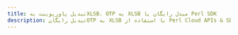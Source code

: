 ---title: تبدیل پاورپوینت بهXLSB، OTP به XLSB مبدل رایگان یا Perl SDKdescription: تبدیل رایگانOTP به XLSB با استفاده از Perl Cloud APIs & SDK. همچنین اسناد Microsoft PowerPoint را در Cloud ایجاد، ویرایش و رندر کنید.---